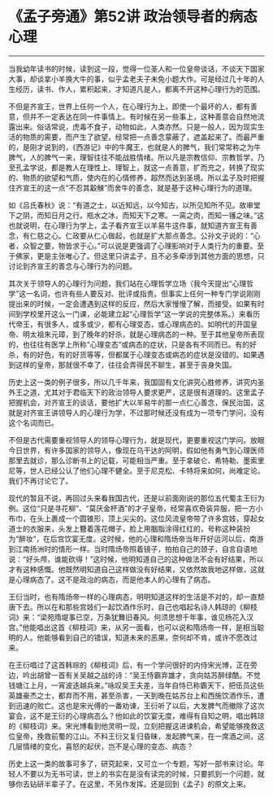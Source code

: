 # 《孟子旁通》第52讲 政治领导者的病态心理

------

当我幼年读书的时候，读到这一段，觉得一位圣人和一位皇帝谈话，不谈天下国家大事，却谈拿小羊换大牛的事，似乎孟老夫子未免小题大作。可是经过几十年的人生经历，读书、作人，累积起来，才知道凡是人，都离不开这种心理行为的范围。

不但是齐宣王，世界上任何一个人，在心理行为上，即使一个最坏的人，都有善意，但并不一定表达在同一件事情上。有时候在另一些事上，这种善意会自然地流露出来。俗话常说，虎毒不食子，动物如此，人类亦然。只是一般人，因为现实生活的物质的需要，而产生了欲望，经常把一点善念蒙蔽了，遮盖起来了。而最严重的，是刚才说到的，《西游记》中的牛魔王，也就是人的脾气，我们常常称之为牛脾气，人的脾气一来，理智往往不能战胜情绪。所以凡是宗教信仰、宗教哲学，乃至孔孟学说，都是教人在理性上、理智上，就这一点善意，扩而充之，转换了现实的、物质的欲望和气质，使内在的心情修养，超然而达到圣境。所以孟子及时把握住齐宣王的这一点“不忍其觳觫”而舍牛的善念，就是基于这种心理行为的道理。

如《吕氏春秋》说：“有道之士，以近知远，以今知古，以所见知所不见。故审堂下之阴，而知日月之行。瓶水之冰，而知天下之寒。一脔之肉，而知一镬之味。”这也就说明，在心理行为学上，孟子看齐宣王以羊易牛这件事，就知道齐宣王有善念，有仁慈之心。仁政要从仁心做起，也就是扩大那点善念。公孙文子说的：“心者，众智之要，物皆求于心。”可以说是更强调了心理影响对于人类行为的重要。至于佛家，更是主张唯心了。但这里只讲孟子，且不必多牵涉到其他方面的思想，只讨论到齐宣王的善念与心理行为的问题。

其次关于领导人的心理行为问题，我们站在心理哲学立场（我今天提出“心理哲学”这一名词，也许有些人要反对、批评或指责。但事实上任何一种专门学说刚刚提出来的时候，一定会遭遇到这样的反应，然后大家慢慢了解，而接受。如果有时间到学校里开这么一门课，必能建立起“心理哲学”这一学说的完整体系。）来看历代帝王，有很多人，或多或少，都有心理变态，或心理病态的。如明代的开国皇帝、明太祖朱元璋，到了晚年的好杀，就是心理病态的一种。至于其他皇帝所表现的，也往往有医学上所称“心理变态”或病态的症状，只是各有不同而已。有的好杀，有的好色，有的好货等等，但都属于心理变态或病态的症状是没错的。如果遇到这样的皇帝，那就很不幸了，往往会弄得民不聊生，甚至于丧身失国。

历史上这一类的例子很多，所以几千年来，我国固有文化讲究心胜修养，讲究内圣外王之道，尤其对于君临天下的政治领导人要求更严，这是很有道理的。这里孟子把握机会，对齐宣王的谈话，要他扩大以羊易牛的那一点仁心善念，保民治国，这就是对齐宣王讲领导人的心理行为学，不过那时候还没有成为一项专门学问，没有这个名词而已。

不但是古代需要重视领导人的领导心理行为，就是现代，更要重视这门学问。放眼今日世界，有许多国家的领导人，像现在乌干达的阿明，假如他有勇气到心理医师那里去就诊，那么诊断书上的记载，可能相当严重。至于拿破仑、希特勒、墨索里尼等，世人已经公认了他们心理不健全。至于尼克松、卡特将来如何，尚难定论。我们不再讨论它了。

现代的暂且不说，再回过头来看我国古代，还是以前面刚说的那位五代蜀主王衍为例。这位“只是寻花柳”、“莫厌金杯酒”的才子皇帝，经常喜欢奇装异服，把一方小布巾，在头上裹成一个圆锥形，顶上尖尖的。这位风流皇帝带了许多宫妓，穿起女道士的衣服来，头发上簪着莲花帽子，脸上用胭脂涂得红红的，号称这种装扮为“醉妆”，在后宫饮宴无度。这时候，他的心理和隋炀帝当年开好运河以后，南游到江南扬洲时的情形一样。当时隋炀帝照着镜子，拍拍自己的颈子，自言自语地说：“好头颅，谁能砍得！”这时候，他明知道自己的这种做法不会有好结果，所以才有这种感慨。他既然明知道自己这样做没有好结果，又依然故我地这样做，这就是心理病态了。这不是政治的病态，而是他本人的心理有了病态。

王衍当时，也有隋炀帝一样的心理病态，明明知道这样的生活是不对的，却一直颓唐下去。所以在和那些宫妓们一起饮酒作乐时，自己也唱起名诗人韩琼的《柳枝词》来：“梁苑隋堤事已空，万条犹舞旧春风。何须思想千年事，谁见杨花入汉宫。”他能唱出这首《柳枝词》来，从另一面看，也可以说和隋炀帝一样，是相当聪明的人。他能够看到自己的错误，知道未来的恶果，奈何却不肯，或许不愿改过来。

在王衍唱过了这首韩琮的《柳枝词》后，有一个学问很好的内侍宋光博，正在旁边，吟出胡曾一首有关吴越之战的诗：“吴王恃霸弃雄才，贪向姑苏醉绿酷。不觉钱塘江上月，一宵波迭越兵来。”咏叹吴王夫差，当年自恃已称霸天下，把伍员这些英雄豪杰之士，都弃而不用，甚至杀害，一天到晚在姑苏台上和西施饮酒作乐，遭到迅速的败亡。这也是宋光傅的一番劝谏，王衍听了以后，大发脾气而撤除了这次宴会，这不是王衍的心理病态么？他如此的饮宴无度，难得有自知之明，唱出韩琼的《柳枝词》来。宋光博看到他灵明一现，立刻把握这进谏机会，希望能够挽救这位皇帝，挽救前蜀的江山。不料王衍又复归昏昧，发起脾气来，在一席酒之间，这几层情绪的变化，喜怒的起伏，岂不是心理的变态、病态？

历史上这一类的故事可多了，研究起来，又可立一个专题，写好一部书来讨论。年轻人不要以为无书可读，世上的书实在是没有读完的时候，只要抓到一个问题，就够你去钻研半辈子了。在这里，不另作发挥。还是回到《孟子》的原文上来。


